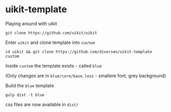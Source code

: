 # uikit-template 

Playing around with uikit

    git clone https://github.com/uikit/uikit

Enter `uikit` and clone template into `custom`

    cd uikit && git clone https://github.com/diversen/uikit-template custom

Inside `custom` the template exists - called `blue`

(Only changes are in `blue/core/base.less` - smallere font, grey background)

Build the `blue` template

    gulp dist -t blue 

css files are now available in `dist/`

